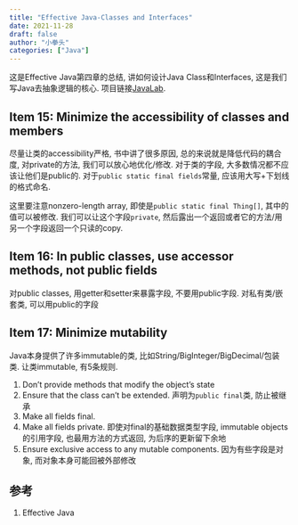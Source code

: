 ```yaml
---
title: "Effective Java-Classes and Interfaces"
date: 2021-11-28
draft: false
author: "小拳头"
categories: ["Java"]
---
```


这是Effective Java第四章的总结, 讲如何设计Java Class和Interfaces, 这是我们写Java去抽象逻辑的核心. 项目链接[JavaLab](https://github.com/huanruiz/JavaLab).

## Item 15: Minimize the accessibility of classes and members
尽量让类的accessibility严格, 书中讲了很多原因, 总的来说就是降低代码的耦合度, 对private的方法, 我们可以放心地优化/修改. 对于类的字段, 大多数情况都不应该让他们是public的. 对于`public static final fields`常量, 应该用大写+下划线的格式命名.

这里要注意nonzero-length array, 即使是`public static final Thing[]`, 其中的值可以被修改. 我们可以让这个字段`private`, 然后露出一个返回或者它的方法/用另一个字段返回一个只读的copy.

## Item 16: In public classes, use accessor methods, not public fields
对public classes, 用getter和setter来暴露字段, 不要用public字段. 对私有类/嵌套类, 可以用public的字段

## Item 17: Minimize mutability
Java本身提供了许多immutable的类, 比如String/BigInteger/BigDecimal/包装类. 让类immutable, 有5条规则.
1. Don’t provide methods that modify the object’s state
2. Ensure that the class can’t be extended. 声明为`public final`类, 防止被继承
3. Make all fields final. 
4. Make all fields private. 即使对final的基础数据类型字段, immutable objects的引用字段, 也最用方法的方式返回, 为后序的更新留下余地
5. Ensure exclusive access to any mutable components. 因为有些字段是对象, 而对象本身可能回被外部修改



## 参考
1. Effective Java